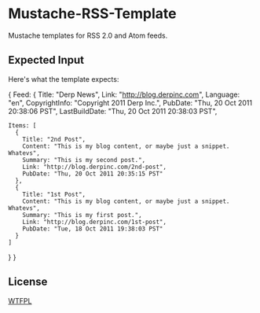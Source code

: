 Mustache-RSS-Template
=====================
Mustache templates for RSS 2.0 and Atom feeds.

Expected Input
--------------
Here's what the template expects:

{
  Feed: { 
    Title: "Derp News",
    Link: "http://blog.derpinc.com",
    Language: "en",
    CopyrightInfo: "Copyright 2011 Derp Inc.",
    PubDate: "Thu, 20 Oct 2011 20:38:06 PST",
    LastBuildDate: "Thu, 20 Oct 2011 20:38:03 PST",
    
    Items: [
      {
        Title: "2nd Post",
        Content: "This is my blog content, or maybe just a snippet. Whatevs",
        Summary: "This is my second post.",
        Link: "http://blog.derpinc.com/2nd-post",
        PubDate: "Thu, 20 Oct 2011 20:35:15 PST"
      },
      {
        Title: "1st Post",
        Content: "This is my blog content, or maybe just a snippet. Whatevs",
        Summary: "This is my first post.",
        Link: "http://blog.derpinc.com/1st-post",
        PubDate: "Tue, 18 Oct 2011 19:38:03 PST"
      }
    ]
  }
}

License
-------
[WTFPL](http://sam.zoy.org/wtfpl/COPYING)

